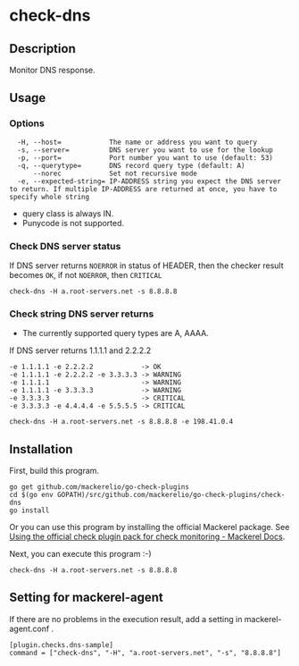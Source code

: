 # check-dns

## Description

Monitor DNS response.

## Usage

### Options

```
  -H, --host=            The name or address you want to query
  -s, --server=          DNS server you want to use for the lookup
  -p, --port=            Port number you want to use (default: 53)
  -q, --querytype=       DNS record query type (default: A)
      --norec            Set not recursive mode
  -e, --expected-string= IP-ADDRESS string you expect the DNS server to return. If multiple IP-ADDRESS are returned at once, you have to specify whole string
```

- query class is always IN.
- Punycode is not supported.

### Check DNS server status

If DNS server returns `NOERROR` in status of HEADER, then the checker result becomes `OK`, if not `NOERROR`, then `CRITICAL`

```
check-dns -H a.root-servers.net -s 8.8.8.8
```

### Check string DNS server returns

- The currently supported query types are A, AAAA.

If DNS server returns 1.1.1.1 and 2.2.2.2
```
-e 1.1.1.1 -e 2.2.2.2            -> OK  
-e 1.1.1.1 -e 2.2.2.2 -e 3.3.3.3 -> WARNING  
-e 1.1.1.1                       -> WARNING  
-e 1.1.1.1 -e 3.3.3.3            -> WARNING  
-e 3.3.3.3                       -> CRITICAL  
-e 3.3.3.3 -e 4.4.4.4 -e 5.5.5.5 -> CRITICAL  
```
```
check-dns -H a.root-servers.net -s 8.8.8.8 -e 198.41.0.4
```

## Installation

First, build this program.

```
go get github.com/mackerelio/go-check-plugins
cd $(go env GOPATH)/src/github.com/mackerelio/go-check-plugins/check-dns
go install
```

Or you can use this program by installing the official Mackerel package. See [Using the official check plugin pack for check monitoring - Mackerel Docs](https://mackerel.io/docs/entry/howto/mackerel-check-plugins).


Next, you can execute this program :-)

```
check-dns -H a.root-servers.net -s 8.8.8.8
```


## Setting for mackerel-agent

If there are no problems in the execution result, add a setting in mackerel-agent.conf .

```
[plugin.checks.dns-sample]
command = ["check-dns", "-H", "a.root-servers.net", "-s", "8.8.8.8"]
```
